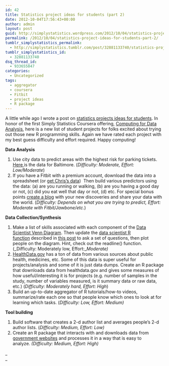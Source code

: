 ```yaml
---
id: 42
title: Statistics project ideas for students (part 2)
date: 2012-10-04T17:56:43+00:00
author: admin
layout: post
guid: http://simplystatistics.wordpress.com/2012/10/04/statistics-project-ideas-for-students-part-2
permalink: /2012/10/04/statistics-project-ideas-for-students-part-2/
tumblr_simplystatistics_permalink:
  - http://simplystatistics.tumblr.com/post/32881133740/statistics-project-ideas-for-students-part-2
tumblr_simplystatistics_id:
  - 32881133740
dsq_thread_id:
  - 933655847
categories:
  - Uncategorized
tags:
  - aggregator
  - coursera
  - Fitbit
  - project ideas
  - R package
---
```

A little while ago I wrote a post on <a href="http://simplystatistics.org/post/18493330661/statistics-project-ideas-for-students" target="_blank">statistics projects ideas for students</a>. In honor of the first Simply Statistics Coursera offering, <a href="https://www.coursera.org/course/compdata" target="_blank">Computing for Data Analysis</a>, here is a new list of student projects for folks excited about trying out those new R programming skills. Again we have rated each project with my best guess difficulty and effort required. Happy computing!

**Data Analysis**

  1. Use city data to predict areas with the highest risk for parking tickets. <a href="https://data.baltimorecity.gov/Financial/Parking-Citations/n4ma-fj3m" target="_blank">Here </a>is the data for Baltimore. (_Difficulty: Moderate, Effort: Low/Moderate_)
  2. If you have a Fitbit with a premium account, download the data into a spreadsheet (or <a href="https://www.dropbox.com/sh/gauvv2fzf623ia5/SOgEROC7jO/Current" target="_blank">get Chris&#8217;s data</a>)  Then build various predictors using the data: (a) are you running or walking, (b) are you having a good day or not, (c) did you eat well that day or not, (d) etc. For special bonus points <a href="http://myyearofdata.wordpress.com/" target="_blank">create a blog</a> with your new discoveries and share your data with the world. (_Difficulty: Depends on what you are trying to predict, Effort: Moderate with Fitbit/Jawbone/etc_.)

**Data Collection/Synthesis**

  1. Make a list of skills associated with each component of the <a href="http://www.drewconway.com/zia/?p=2378" target="_blank">Data Scientist Venn Diagram</a>. Then update the <a href="https://github.com/jtleek/datascientist/blob/master/dataScientist.R" target="_blank">data scientist R function</a> described in <a href="http://simplystatistics.org/post/11271228367/datascientist" target="_blank">this post</a> to ask a set of questions, then plot people on the diagram. Hint, check out the readline() function. (_Difficulty: Moderately low, Effort:__Moderate)_
  2. <a href="http://www.healthdata.gov/" target="_blank">HealthData.gov</a> has a ton of data from various sources about public health, medicines, etc. Some of this data is super useful for projects/analysis and some of it is just data dumps. Create an R package that downloads data from healthdata.gov and gives some measures of how useful/interesting it is for projects (e.g. number of samples in the study, number of variables measured, is it summary data or raw data, etc.) (_Difficulty: Moderately hard, Effort: High_)
  3. Build an up-to-date aggregator of R tutorials/how-to videos, summarize/rate each one so that people know which ones to look at for learning which tasks. (_Difficulty: Low, Effort: Medium)_

**Tool building**

  1. Build software that creates a 2-d author list and averages people&#8217;s 2-d author lists. (_Difficulty: Medium, Effort: Low)_
  2. Create an R package that interacts with and downloads data from <a href="http://simplystatistics.org/post/15182715327/list-of-cities-states-with-open-data-help-me-find" target="_blank">government websites</a> and processes it in a way that is easy to analyze. _(Difficulty: Medium, Effort: High)_

_  
_